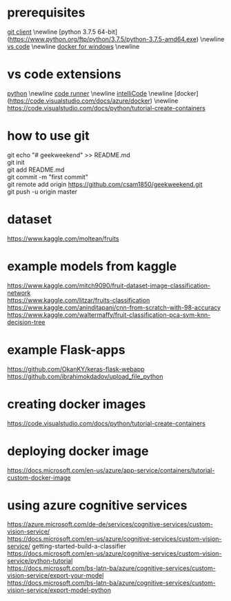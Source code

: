 # prerequisites
[git client](https://git-scm.com/download/win) \newline
[python 3.7.5 64-bit] (https://www.python.org/ftp/python/3.7.5/python-3.7.5-amd64.exe) \newline
[vs code](https://code.visualstudio.com/download#) \newline
[docker for windows](https://docs.docker.com/docker-for-windows/install/) \newline

# vs code extensions
[python](https://marketplace.visualstudio.com/items?itemName=ms-python.python) \newline
[code runner](https://marketplace.visualstudio.com/items?itemName=formulahendry.code-runner) \newline
[intelliCode](https://visualstudio.microsoft.com/de/services/intellicode/) \newline
[docker] (https://code.visualstudio.com/docs/azure/docker) \newline
https://code.visualstudio.com/docs/python/tutorial-create-containers

# how to use git
git echo "# geekweekend" >> README.md  
git init  
git add README.md  
git commit -m "first commit"   
git remote add origin https://github.com/csam1850/geekweekend.git  
git push -u origin master  

# dataset
https://www.kaggle.com/moltean/fruits

# example models from kaggle
https://www.kaggle.com/mitch9090/fruit-dataset-image-classification-network  
https://www.kaggle.com/litzar/fruits-classification  
https://www.kaggle.com/aninditapani/cnn-from-scratch-with-98-accuracy  
https://www.kaggle.com/waltermaffy/fruit-classification-pca-svm-knn-decision-tree 

# example Flask-apps
https://github.com/OkanKY/keras-flask-webapp  
https://github.com/ibrahimokdadov/upload_file_python

# creating docker images
https://code.visualstudio.com/docs/python/tutorial-create-containers

# deploying docker image
https://docs.microsoft.com/en-us/azure/app-service/containers/tutorial-custom-docker-image

# using azure cognitive services
https://azure.microsoft.com/de-de/services/cognitive-services/custom-vision-service/  
https://docs.microsoft.com/en-us/azure/cognitive-services/custom-vision-service/  getting-started-build-a-classifier  
https://docs.microsoft.com/en-us/azure/cognitive-services/custom-vision-service/python-tutorial  
https://docs.microsoft.com/bs-latn-ba/azure/cognitive-services/custom-vision-service/export-your-model  
https://docs.microsoft.com/bs-latn-ba/azure/cognitive-services/custom-vision-service/export-model-python
